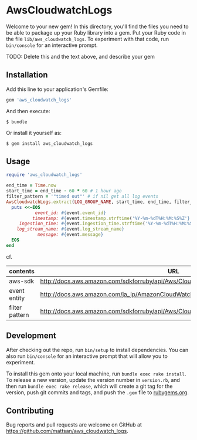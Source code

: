 # AwsCloudwatchLogs

Welcome to your new gem! In this directory, you'll find the files you need to be able to package up your Ruby library into a gem. Put your Ruby code in the file `lib/aws_cloudwatch_logs`. To experiment with that code, run `bin/console` for an interactive prompt.

TODO: Delete this and the text above, and describe your gem

## Installation

Add this line to your application's Gemfile:

```ruby
gem 'aws_cloudwatch_logs'
```

And then execute:

    $ bundle

Or install it yourself as:

    $ gem install aws_cloudwatch_logs

## Usage

```ruby
require 'aws_cloudwatch_logs'

end_time = Time.now
start_time = end_time - 60 * 60 # 1 hour ago
filter_pattern = '"timed out"' # if nil get all log events
AwsCloudwatchLogs.extract(LOG_GROUP_NAME, start_time, end_time, filter_pattern) do |event|
  puts <<~EOS
           event_id: #{event.event_id}
          timestamp: #{event.timestamp.strftime('%Y-%m-%dT%H:%M:%S%Z'}
     ingestion_time: #{event.ingestion_time.strftime('%Y-%m-%dT%H:%M:%S%Z'}
    log_stream_name: #{event.log_stream_name}
            message: #{event.message}
  EOS
end
```

cf.

| contents | URL |
|---|---|
| aws-sdk | http://docs.aws.amazon.com/sdkforruby/api/Aws/CloudWatchLogs/Client.html |
| event entity | http://docs.aws.amazon.com/ja_jp/AmazonCloudWatch/latest/logs/FilterAndPatternSyntax.html |
| filter pattern |http://docs.aws.amazon.com/sdkforruby/api/Aws/CloudWatchLogs/Types/FilteredLogEvent.html |

## Development

After checking out the repo, run `bin/setup` to install dependencies. You can also run `bin/console` for an interactive prompt that will allow you to experiment.

To install this gem onto your local machine, run `bundle exec rake install`. To release a new version, update the version number in `version.rb`, and then run `bundle exec rake release`, which will create a git tag for the version, push git commits and tags, and push the `.gem` file to [rubygems.org](https://rubygems.org).

## Contributing

Bug reports and pull requests are welcome on GitHub at https://github.com/mattsan/aws_cloudwatch_logs.
